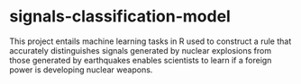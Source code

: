 # signals-classification-model

This project entails machine learning tasks in R used to construct a rule that accurately distinguishes signals
generated by nuclear explosions from those generated by earthquakes enables scientists to learn if a foreign
power is developing nuclear weapons.
